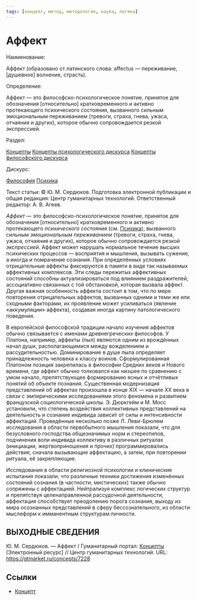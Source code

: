 ```yaml
---
tags: [концепт, метод, методология, наука, логика]
---
```

# Аффект

Наименование:

Аффект (образовано от латинского слова: affectus — переживание, [душевное] волнение, страсть).

Определение:

Аффект — это философско-психологическое понятие, принятое для обозначения [относительно] кратковременного и активно протекающего психического состояния, вызванного сильным эмоциональным переживанием (тревоги, страха, гнева, ужаса, отчаяния и других), которое обычно сопровождается резкой экспрессией.

Раздел:

[Концепты](https://gtmarket.ru/concepts/)  [Концепты психологического дискурса](https://gtmarket.ru/concepts/psychological-concepts) [Концепты философского дискурса](https://gtmarket.ru/concepts/philosophical-concepts)

Дискурс:

[Философия](https://gtmarket.ru/concepts/6862) [Психика](https://gtmarket.ru/concepts/7131)

Текст статьи: © Ю. М. Сердюков. Подготовка электронной публикации и общая редакция: Центр гуманитарных технологий. Ответственный редактор: А. В. Агеев.

_Аффект_ — это философско-психологическое понятие, принятое для обозначения [относительно] кратковременного и активно протекающего _психического состояния_ (см. [Психика](https://gtmarket.ru/concepts/7131)), вызванного сильным _эмоциональным переживанием_ (тревоги, страха, гнева, ужаса, отчаяния и других), которое обычно сопровождается резкой _экспрессией_. Аффект может нарушать нормальное течение высших психических процессов — восприятия и мышления, вызывать сужение, а иногда и помрачение сознания. При определённых условиях отрицательные аффекты фиксируются в памяти в виде так называемых аффективных комплексов. Эти следы пережитых аффективных состояний способны актуализироваться под влиянием раздражителей, ассоциативно связанных с той обстановкой, которая вызвала аффект. Другая важная особенность аффекта состоит в том, что по мере повторения отрицательных аффектов, вызванных одними и теми же или сходными факторами, их проявление может усиливаться (явление «аккумуляции» аффекта), создавая иногда картину патологического поведения.

В европейской философской традиции начало изучения аффектов обычно связывается с именами древнегреческих философов. У Платона, например, аффекты (пыл) являются одним из врождённых начал души, располагающимися между вожделением и рассудительностью. Доминирование в душе пыла определяет принадлежность человека к классу воинов. Сформулированная Платоном позиция закрепилась в философии Средних веков и Нового времени, где аффект обычно толковался как низшее по сравнению с умом начало, препятствующее формированию ясных и отчётливых понятий об объекте познания. Существенная модернизация представлений об аффектах произошла в конце XIX — начале XX века в связи с эмпирическими исследованиями этого феномена и развитием французской социологической школы. Э. Дюркгейм и М. Мосс установили, что степень воздействия коллективных представлений на деятельность и сознание индивида зависит от силы и интенсивности аффектаций. Проведённые несколько позже Л. Леви-Брюлем исследования в области первобытного мышления показали, что для безусловного господства общезначимых норм и стереотипов, подчинения воли индивида коллективу в различных ритуалах (инициации, жертвоприношения и прочих) программировались действия, сначала вызывающие аффектацию, а затем, при повторении ритуала, её закрепляющие.

Исследования в области религиозной психологии и клинические испытания показали, что различные техники достижения изменённых состояний сознания (в частности, мистических) также обычно сопряжены с аффектацией. Нейтрализуя комплекс логических структур и препятствуя целенаправленной рассудочной деятельности, аффектация способствует преодолению порога сознания, выходу из мира осознанных представлений в сферу бессознательного, из области мыслеформ к имманентным структурам личности.

## ВЫХОДНЫЕ СВЕДЕНИЯ

Ю. М. Сердюков. — Аффект / Гуманитарный портал: [Концепты](https://gtmarket.ru/concepts/) [Электронный ресурс] // Центр гуманитарных технологий. URL: <https://gtmarket.ru/concepts/7228>

## Ссылки

* [Концепт](Концепт.md)
